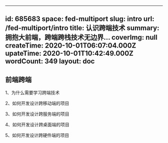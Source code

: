 
---
id: 685683
space: fed-multiport
slug: intro
url: /fed-multiport/intro
title: 认识跨端技术
summary: 拥抱大前端，跨端跨栈技术无边界...
coverImg: null
createTime: 2020-10-01T06:07:04.000Z 
upateTime: 2020-10-01T10:42:49.000Z
wordCount: 349
layout: doc
---

## 前端跨端

1、为什么需要学习跨端技术

2、如何开发设计跨移动端的项目

3、如何开发设计跨服务端的项目

4、如何开发设计跨桌面端的项目

5、如何开发设计跨硬件端的项目
